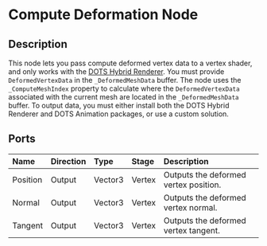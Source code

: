 # Compute Deformation Node

## Description

This node lets you pass compute deformed vertex data to a vertex shader, and only works with the [DOTS Hybrid Renderer](https://docs.unity3d.com/Packages/com.unity.rendering.hybrid@latest/). You must provide `DeformedVertexData` in the `_DeformedMeshData` buffer. The node uses the `_ComputeMeshIndex` property to calculate where the `DeformedVertexData` associated with the current mesh are located in the `_DeformedMeshData` buffer. To output data, you must either install both the DOTS Hybrid Renderer and DOTS Animation packages, or use a custom solution.

## Ports
| Name      | Direction  | Type    | Stage  | Description |
|:--------- |:-----------|:--------|:-------|:------------|
| Position  | Output     | Vector3 | Vertex | Outputs the deformed vertex position. |
| Normal    | Output     | Vector3 | Vertex | Outputs the deformed vertex normal. |
| Tangent   | Output     | Vector3 | Vertex | Outputs the deformed vertex tangent. |
